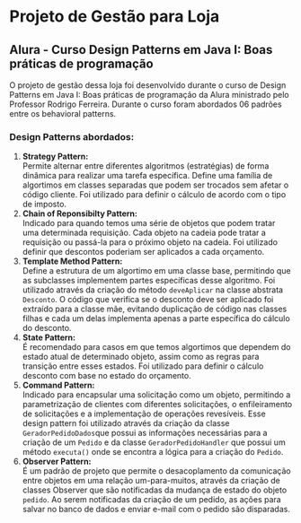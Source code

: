 # Projeto de Gestão para Loja

## Alura - Curso Design Patterns em Java I: Boas práticas de programação
O projeto de gestão dessa loja foi desenvolvido durante o curso de Design Patterns em Java I: Boas práticas de programação da Alura ministrado pelo Professor Rodrigo Ferreira.
Durante o curso foram abordados 06 padrões entre os behavioral patterns.

### Design Patterns abordados:
1. **Strategy Pattern:**
  <br>Permite alternar entre diferentes algoritmos (estratégias) de forma dinâmica para realizar uma tarefa específica.
  Define uma família de algortimos em classes separadas que podem ser trocados sem afetar o código cliente.
  Foi utilizado para definir o cálculo de acordo com o tipo de imposto.
2. **Chain of Reponsibilty Pattern:**
  <br>Indicado para quando temos uma série de objetos que podem tratar uma determinada requisição.
  Cada objeto na cadeia pode tratar a requisição ou passá-la para o próximo objeto na cadeia.
  Foi utilizado definir que descontos poderiam ser aplicados a cada orçamento.
3. **Template Method Pattern:**
  <br>Define a estrutura de um algortimo em uma classe base, permitindo que as subclasses implementem partes específicas desse algoritmo.
  Foi utilizado através da criação do método `deveAplicar` na classe abstrata `Desconto`.
  O código que verifica se o desconto deve ser aplicado foi extraído para a classe mãe, evitando duplicação de código nas classes filhas e cada um delas implementa apenas a parte específica do cálculo do desconto.
4. **State Pattern:**
   <br>É recomendado para casos em que temos algortimos que dependem do estado atual de determinado objeto, assim como as regras para transição entre esses estados.
   Foi utilizado para definir o cálculo desconto com base no estado do orçamento. 
6. **Command Pattern:**
   <br>Indicado para encapsular uma solicitação como um objeto, permitindo a parametrização de clientes com diferentes solicitações, o enfileiramento de solicitações e a implementação de operações revesíveis.
   Esse design pattern foi utilizado através da criação da classe `GeradorPedidoDados`que possui as informações necessárias para a criação de um `Pedido` e da classe `GeradorPedidoHandler` que possui
    um método `executa()` onde se encontra a lógica para a criação do `Pedido`.
8. **Observer Pattern:**
   <br>É um padrão de projeto que permite o desacoplamento da comunicação entre objetos em uma relação um-para-muitos, através da criação de classes Observer
   que são notificadas da mudança de estado do objeto `pedido`. Ao serem notificadas da criação de um pedido, as ações para salvar no banco de dados e enviar
   e-mail com o pedido são disparadas.
